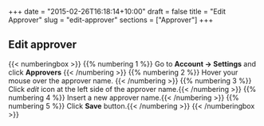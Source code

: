+++
date = "2015-02-26T16:18:14+10:00"
draft = false
title = "Edit Approver"
slug = "edit-approver"
sections = ["Approver"]
+++

## Edit approver

{{< numberingbox >}}
	{{% numbering 1 %}} Go to **Account -> Settings** and click **Approvers** {{< /numbering >}}
	{{% numbering 2 %}} Hover your mouse over the approver name. {{< /numbering >}}
	{{% numbering 3 %}} Click *edit* icon at the left side of the approver name.{{< /numbering >}}
	{{% numbering 4 %}} Insert a new approver name.{{< /numbering >}}
	{{% numbering 5 %}} Click **Save** button.{{< /numbering >}}
{{< /numberingbox >}}